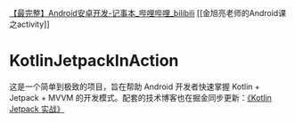[【最完整】Android安卓开发-记事本_哔哩哔哩_bilibili](https://www.bilibili.com/video/BV1m4411z7C8?spm_id_from=333.337.search-card.all.click)
[[金旭亮老师的Android课之activity]]

# KotlinJetpackInAction

这是一个简单到极致的项目，旨在帮助 Android 开发者快速掌握 Kotlin + Jetpack + MVVM 的开发模式。配套的技术博客也在掘金同步更新：[《Kotlin Jetpack 实战》](https://juejin.im/post/5ee624756fb9a047bb6a69cf)
